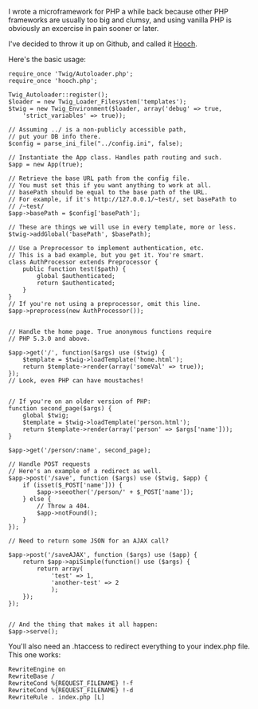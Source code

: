 <!--
{
    "Title": "Hooch",
    "Date": "2011-11-28 09:55 PM",
    "Tags": ["php"]
}
-->

I wrote a microframework for PHP a while back because other PHP frameworks are
usually too big and clumsy, and using vanilla PHP is obviously an excercise in
pain sooner or later.

I've decided to throw it up on Github, and called it [Hooch](http://github.com/lysol/Hooch).

Here's the basic usage:

    require_once 'Twig/Autoloader.php';
    require_once 'hooch.php';

    Twig_Autoloader::register();
    $loader = new Twig_Loader_Filesystem('templates');
    $twig = new Twig_Environment($loader, array('debug' => true,
        'strict_variables' => true));

    // Assuming ../ is a non-publicly accessible path,
    // put your DB info there.
    $config = parse_ini_file("../config.ini", false);

    // Instantiate the App class. Handles path routing and such.
    $app = new App(true);

    // Retrieve the base URL path from the config file.
    // You must set this if you want anything to work at all.
    // basePath should be equal to the base path of the URL.
    // For example, if it's http://127.0.0.1/~test/, set basePath to
    // /~test/
    $app->basePath = $config['basePath'];

    // These are things we will use in every template, more or less.
    $twig->addGlobal('basePath', $basePath);

    // Use a Preprocessor to implement authentication, etc.
    // This is a bad example, but you get it. You're smart.
    class AuthProcessor extends Preprocessor {
        public function test($path) {
            global $authenticated;
            return $authenticated;
        }
    }
    // If you're not using a preprocessor, omit this line.
    $app->preprocess(new AuthProcessor());


    // Handle the home page. True anonymous functions require
    // PHP 5.3.0 and above.

    $app->get('/', function($args) use ($twig) {
        $template = $twig->loadTemplate('home.html');
        return $template->render(array('someVal' => true));
    });
    // Look, even PHP can have moustaches!


    // If you're on an older version of PHP:
    function second_page($args) {
        global $twig;
        $template = $twig->loadTemplate('person.html');
        return $template->render(array('person' => $args['name']));
    }

    $app->get('/person/:name', second_page);

    // Handle POST requests
    // Here's an example of a redirect as well.
    $app->post('/save', function ($args) use ($twig, $app) {
        if (isset($_POST['name'])) {
            $app->seeother('/person/' + $_POST['name']);
        } else {
            // Throw a 404.
            $app->notFound();
        }
    });

    // Need to return some JSON for an AJAX call?

    $app->post('/saveAJAX', function ($args) use ($app) {
        return $app->apiSimple(function() use ($args) {
            return array(
                'test' => 1,
                'another-test' => 2
                );
        });
    });


    // And the thing that makes it all happen:
    $app->serve();


You'll also need an .htaccess to redirect everything to your index.php file.
This one works:

    RewriteEngine on
    RewriteBase /
    RewriteCond %{REQUEST_FILENAME} !-f
    RewriteCond %{REQUEST_FILENAME} !-d
    RewriteRule . index.php [L]


